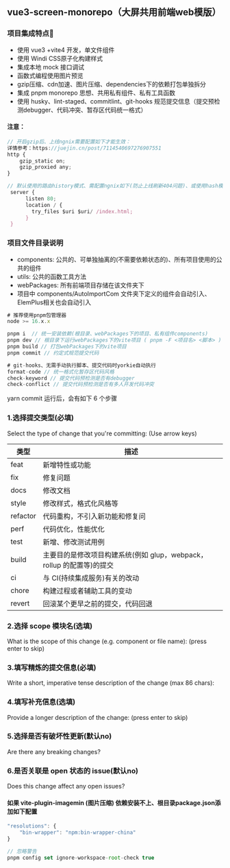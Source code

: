 ## vue3-screen-monorepo（大屏共用前端web模版）

###  项目集成特点🔨

- 使用 vue3 +vite4 开发，单文件组件
- 使用 Windi CSS原子化构建样式
- 集成本地 mock 接口调试
- 函数式编程使用图片预览
- gzip压缩、cdn加速、图片压缩、dependencies下的依赖打包单独拆分
- 集成 pnpm monorepo 思想、共用私有组件、私有工具函数
- 使用 husky、lint-staged、commitlint、git-hooks 规范提交信息（提交预检测debugger、代码冲突、暂存区代码统一格式）

####  注意：

```js
// 开启gzip后、上线ngnix需要配置如下才能生效：
详情参考：https://juejin.cn/post/7114540697276907551
http {
    gzip_static on;
    gzip_proxied any;
}

// 默认使用的路由history模式、需配置ngnix如下(防止上线刷新404问题)、或使用hash模式
 server {
      listen 80;
      location / {
        try_files $uri $uri/ /index.html;
      }
 }
```

### 项目文件目录说明

- components: 公共的、可单独抽离的(不需要依赖状态的)、所有项目使用的公共的组件
- utils: 公共的函数工具方法
- webPackages: 所有前端项目存储在该文件夹下
- 项目中 components/AutoImportCom 文件夹下定义的组件会自动引入、ElemPlus相关也会自动引入

```js
# 推荐使用pnpm包管理器
node >= 16.x.x

pnpm i  // 统一安装依赖(根目录、webPackages下的项目、私有组件components)
pnpm dev // 根目录下运行webPackages下的vite项目 ( pnpm -F <项目名> <脚本> )
pnpm build // 打包webPackages下的vite项目 
pnpm commit // 约定式规范提交代码

# git-hooks、无需手动执行脚本、提交代码时yorkie自动执行
format-code // 统一格式化暂存区代码风格
check-keyword // 提交代码预检测是否有debugger
check-conflict // 提交代码预检测是否有多人开发代码冲突
```

yarn commit 运行后，会有如下 6 个步骤

### 1.选择提交类型(必填)

Select the type of change that you're committing: (Use arrow keys)

| 类型     | 描述                                                         |
| -------- | ------------------------------------------------------------ |
| feat     | 新增特性或功能                                               |
| fix      | 修复问题                                                     |
| docs     | 修改文档                                                     |
| style    | 修改样式，格式化风格等                                       |
| refactor | 代码重构，不引入新功能和修复问                               |
| perf     | 代码优化，性能优化                                           |
| test     | 新增、修改测试用例                                           |
| build    | 主要目的是修改项目构建系统(例如 glup，webpack，rollup 的配置等)的提交 |
| ci       | 与 CI(持续集成服务)有关的改动                                |
| chore    | 构建过程或者辅助工具的变动                                   |
| revert   | 回滚某个更早之前的提交，代码回退                             |

### 2.选择 scope 模块名(选填)

What is the scope of this change (e.g. component or file name): (press enter to skip) 

### 3.填写精炼的提交信息(必填)

Write a short, imperative tense description of the change (max 86 chars):

### 4.填写补充信息(选填)

Provide a longer description of the change: (press enter to skip) 

### 5.选择是否有破坏性更新(默认no)

Are there any breaking changes?

### 6.是否关联是 open 状态的 issue(默认no)

Does this change affect any open issues?

#### 如果 vite-plugin-imagemin (图片压缩) 依赖安装不上、根目录package.json添加如下配置

```js
"resolutions": {
    "bin-wrapper": "npm:bin-wrapper-china"
}
```

```js
// 忽略警告
pnpm config set ignore-workspace-root-check true
```

